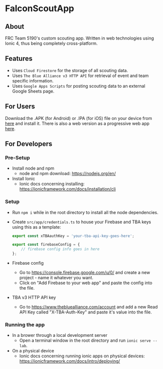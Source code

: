 # FalconScoutApp

## About

FRC Team 5190's custom scouting app. Written in web technologies using Ionic 4, thus being completely cross-platform.

## Features

- Uses `Cloud Firestore` for the storage of all scouting data.
- Uses `The Blue Alliance v3 HTTP API` for retrieval of event and team specific information.
- Uses `Google Apps Scripts` for posting scouting data to an external Google Sheets page.

## For Users

Download the .APK (for Android) or .IPA (for iOS) file on your device from [here](https://github.com/Link07109/FalconScoutApp/releases) and install it.
There is also a web version as a progressive web app [here](https://falconscoutapp.firebaseapp.com).

## For Developers

### Pre-Setup

- Install node and npm
  - node and npm download: https://nodejs.org/en/
- Install Ionic
  - Ionic docs concerning installing: https://ionicframework.com/docs/installation/cli

### Setup

- Run `npm i` while in the root directory to install all the node dependencies.
- Create `src/app/credentials.ts` to house your Firebase and TBA keys using this as a template:

  ```ts
  export const xTBAauthKey = 'your-tba-api-key-goes-here';

  export const firebaseConfig = {
      // firebase config info goes in here
  };

- Firebase config
  - Go to <https://console.firebase.google.com/u/0/> and create a new project - name it whatever you want.
  - Click on "Add Firebase to your web app" and paste the config into the file.
- TBA v3 HTTP API key
  - Go to <https://www.thebluealliance.com/account> and add a new Read API Key called "X-TBA-Auth-Key" and paste it's value into the file.

### Running the app

- In a brower through a local development server
  - Open a terminal window in the root directory and run `ionic serve --lab`.
- On a physical device
  - Ionic docs concerning running ionic apps on physical devices: <https://ionicframework.com/docs/intro/deploying/>
